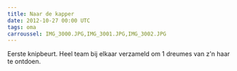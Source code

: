 ```yaml
---
title: Naar de kapper
date: 2012-10-27 00:00 UTC
tags: oma
carroussel: IMG_3000.JPG,IMG_3001.JPG,IMG_3002.JPG
---
```

Eerste knipbeurt. Heel team bij elkaar verzameld om 1 dreumes van z'n haar te ontdoen.



